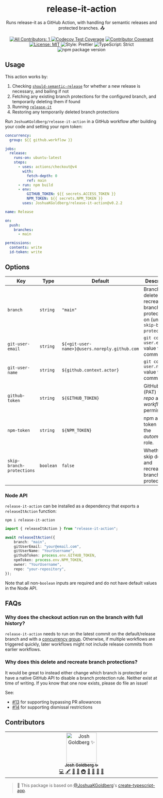 <h1 align="center">release-it-action</h1>

<p align="center">Runs release-it as a GitHub Action, with handling for semantic releases and protected branches. 📤</p>

<p align="center">
	<a href="#contributors" target="_blank">
<!-- prettier-ignore-start -->
<!-- ALL-CONTRIBUTORS-BADGE:START - Do not remove or modify this section -->
<img alt="All Contributors: 1" src="https://img.shields.io/badge/all_contributors-1-21bb42.svg" />
<!-- ALL-CONTRIBUTORS-BADGE:END -->
<!-- prettier-ignore-end -->
</a>
	<a href="https://codecov.io/gh/JoshuaKGoldberg/release-it-action" target="_blank"><img alt="Codecov Test Coverage" src="https://codecov.io/gh/JoshuaKGoldberg/release-it-action/branch/main/graph/badge.svg"/></a>
	<a href="https://github.com/JoshuaKGoldberg/release-it-action/blob/main/.github/CODE_OF_CONDUCT.md" target="_blank"><img alt="Contributor Covenant" src="https://img.shields.io/badge/code_of_conduct-enforced-21bb42" /></a>
	<a href="https://github.com/JoshuaKGoldberg/release-it-action/blob/main/LICENSE.md" target="_blank"><img alt="License: MIT" src="https://img.shields.io/github/license/JoshuaKGoldberg/release-it-action?color=21bb42"></a>
	<img alt="Style: Prettier" src="https://img.shields.io/badge/style-prettier-21bb42.svg" />
	<img alt="TypeScript: Strict" src="https://img.shields.io/badge/typescript-strict-21bb42.svg" />
	<img alt="npm package version" src="https://img.shields.io/npm/v/release-it-action?color=21bb42" />
</p>

## Usage

This action works by:

1. Checking [`should-semantic-release`](https://github.com/JoshuaKGoldberg/should-semantic-release) for whether a new release is necessary, and bailing if not
2. Fetching any existing branch protections for the configured branch, and temporarily deleting them if found
3. Running [`release-it`](https://github.com/release-it/release-it)
4. Restoring any temporarily deleted branch protections

Run `JoshuaKGoldberg/release-it-action` in a GitHub workflow after building your code and setting your npm token:

```yml
concurrency:
  group: ${{ github.workflow }}

jobs:
  release:
    runs-on: ubuntu-latest
    steps:
      - uses: actions/checkout@v4
        with:
          fetch-depth: 0
          ref: main
      - run: npm build
      - env:
          GITHUB_TOKEN: ${{ secrets.ACCESS_TOKEN }}
          NPM_TOKEN: ${{ secrets.NPM_TOKEN }}
        uses: JoshuaKGoldberg/release-it-action@v0.2.2

name: Release

on:
  push:
    branches:
      - main

permissions:
  contents: write
  id-token: write
```

## Options

| Key                       | Type      | Default                                       | Description                                                                             |
| ------------------------- | --------- | --------------------------------------------- | --------------------------------------------------------------------------------------- |
| `branch`                  | `string`  | `"main"`                                      | Branch to delete and recreate branch protections on (unless `skip-branch-protections`). |
| `git-user-email`          | `string`  | `${<git-user-name>}@users.noreply.github.com` | `git config user.email` value for Git commits.                                          |
| `git-user-name`           | `string`  | `${github.context.actor}`                     | `git config user.name` value for Git commits.                                           |
| `github-token`            | `string`  | `${GITHUB_TOKEN}`                             | GitHub token (PAT) with _repo_ and _workflow_ permissions.                              |
| `npm-token`               | `string`  | `${NPM_TOKEN}`                                | npm access token with the _automation_ role.                                            |
| `skip-branch-protections` | `boolean` | `false`                                       | Whether to skip deleting and recreating branch protections.                             |

### Node API

`release-it-action` can be installed as a dependency that exports a `releaseItAction` function:

```shell
npm i release-it-action
```

```ts
import { releaseItAction } from "release-it-action";

await releaseItAction({
	branch: "main",
	gitUserEmail: "your@email.com",
	gitUserName: "YourUsername",
	githubToken: process.env.GITHUB_TOKEN,
	npmToken: process.env.NPM_TOKEN,
	owner: "YourUsername",
	repo: "your-repository",
});
```

Note that all non-`boolean` inputs are required and do not have default values in the Node API.

## FAQs

### Why does the checkout action run on the branch with full history?

`release-it-action` needs to run on the latest commit on the default/release branch and with a [concurrency group](https://docs.github.com/en/actions/using-jobs/using-concurrency).
Otherwise, if multiple workflows are triggered quickly, later workflows might not include release commits from earlier workflows.

### Why does this delete and recreate branch protections?

It would be great to instead either change which branch is protected or have a native GitHub API to disable a branch protection rule.
Neither exist at time of writing.
If you know that one now exists, please do file an issue!

See:

- [#13](https://github.com/JoshuaKGoldberg/release-it-action/issues/13) for supporting bypassing PR allowances
- [#14](https://github.com/JoshuaKGoldberg/release-it-action/issues/14) for supporting dismissal restrictions

## Contributors

<!-- spellchecker: disable -->
<!-- ALL-CONTRIBUTORS-LIST:START - Do not remove or modify this section -->
<!-- prettier-ignore-start -->
<!-- markdownlint-disable -->
<table>
  <tbody>
    <tr>
      <td align="center" valign="top" width="14.28%"><a href="http://www.joshuakgoldberg.com/"><img src="https://avatars.githubusercontent.com/u/3335181?v=4?s=100" width="100px;" alt="Josh Goldberg ✨"/><br /><sub><b>Josh Goldberg ✨</b></sub></a><br /><a href="https://github.com/JoshuaKGoldberg/release-it-action/commits?author=JoshuaKGoldberg" title="Code">💻</a> <a href="#content-JoshuaKGoldberg" title="Content">🖋</a> <a href="https://github.com/JoshuaKGoldberg/release-it-action/commits?author=JoshuaKGoldberg" title="Documentation">📖</a> <a href="#ideas-JoshuaKGoldberg" title="Ideas, Planning, & Feedback">🤔</a> <a href="#infra-JoshuaKGoldberg" title="Infrastructure (Hosting, Build-Tools, etc)">🚇</a> <a href="#maintenance-JoshuaKGoldberg" title="Maintenance">🚧</a> <a href="#projectManagement-JoshuaKGoldberg" title="Project Management">📆</a> <a href="#tool-JoshuaKGoldberg" title="Tools">🔧</a> <a href="https://github.com/JoshuaKGoldberg/release-it-action/issues?q=author%3AJoshuaKGoldberg" title="Bug reports">🐛</a></td>
    </tr>
  </tbody>
</table>

<!-- markdownlint-restore -->
<!-- prettier-ignore-end -->

<!-- ALL-CONTRIBUTORS-LIST:END -->
<!-- spellchecker: enable -->

<!-- You can remove this notice if you don't want it 🙂 no worries! -->

> 💙 This package is based on [@JoshuaKGoldberg](https://github.com/JoshuaKGoldberg)'s [create-typescript-app](https://github.com/JoshuaKGoldberg/create-typescript-app).
